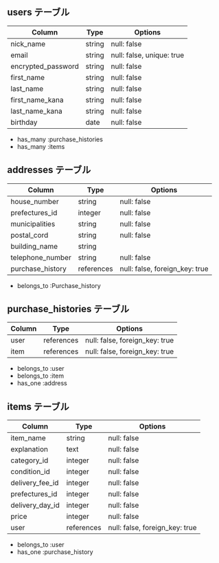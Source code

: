## users テーブル
| Column             | Type   | Options                    |
| ------------------ | ------ | -------------------------- |
| nick_name          | string | null: false                |
| email              | string | null: false, unique: true  |
| encrypted_password | string | null: false                |
| first_name         | string | null: false                |
| last_name          | string | null: false                |
| first_name_kana    | string | null: false                |
| last_name_kana     | string | null: false                |
| birthday           | date   | null: false                |

- has_many :purchase_histories
- has_many :items

## addresses テーブル
| Column             | Type       | Options                        |
| ------------------ | ---------- | ------------------------------ |
| house_number       | string     | null: false                    |
| prefectures_id     | integer    | null: false                    |
| municipalities     | string     | null: false                    |
| postal_cord        | string     | null: false                    |
| building_name      | string     |                                |
| telephone_number   | string     | null: false                    |
| purchase_history   | references | null: false, foreign_key: true |

- belongs_to :Purchase_history

## purchase_histories テーブル
| Column             | Type       | Options                        |
| ------------------ | ---------- | ------------------------------ |
| user               | references | null: false, foreign_key: true |
| item               | references | null: false, foreign_key: true |

- belongs_to :user
- belongs_to :item
- has_one :address

## items テーブル
| Column             | Type       | Options                        |
| ------------------ | ---------- | ------------------------------ |
| item_name          | string     | null: false                    |
| explanation        | text       | null: false                    |
| category_id        | integer    | null: false                    |
| condition_id       | integer    | null: false                    |
| delivery_fee_id    | integer    | null: false                    |
| prefectures_id     | integer    | null: false                    |
| delivery_day_id    | integer    | null: false                    |
| price              | integer    | null: false                    |
| user               | references | null: false, foreign_key: true |

- belongs_to :user
- has_one :purchase_history
